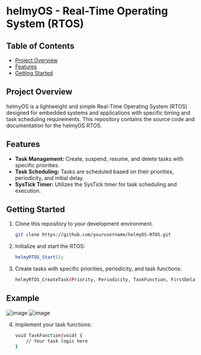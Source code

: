 # helmyOS - Real-Time Operating System (RTOS)

## Table of Contents

- [Project Overview](#project-overview)
- [Features](#features)
- [Getting Started](#getting-started)


## Project Overview

helmyOS is a lightweight and simple Real-Time Operating System (RTOS) designed for embedded systems and applications with specific timing and task scheduling requirements. This repository contains the source code and documentation for the helmyOS RTOS.

## Features

- **Task Management:** Create, suspend, resume, and delete tasks with specific priorities.
- **Task Scheduling:** Tasks are scheduled based on their priorities, periodicity, and initial delay.
- **SysTick Timer:** Utilizes the SysTick timer for task scheduling and execution.

## Getting Started

1. Clone this repository to your development environment.

   ```bash
   git clone https://github.com/yourusername/helmyOS-RTOS.git
   ```
2. Initialize and start the RTOS:
    ```bash
    helmyRTOS_Start();
    ```
3. Create tasks with specific priorities, periodicity, and task functions:
    ```bash
    helmyRTOS_CreateTask(Priority, Periodicity, TaskFunction, FirstDelay);
    ```
## Example
![image](https://github.com/mahmoudhelmyy/helmyRTOS_OS-Scheduler/assets/52659572/14c72dde-05e1-491f-b14c-f92a0f3b7c7e)
![image](https://github.com/mahmoudhelmyy/helmyRTOS_OS-Scheduler/assets/52659572/aee38b7c-48bf-4201-9f8f-3183292c96bc)


4. Implement your task functions:
    ```bash
    void TaskFunction(void) {
        // Your task logic here
    }
    ```
